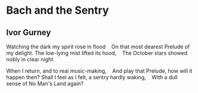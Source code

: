 # Bach and the Sentry
## Ivor Gurney
Watching the dark my spirit rose in flood
   On that most dearest Prelude of my delight.
The low-lying mist lifted its hood,
   The October stars showed nobly in clear night.

When I return, and to real music-making,
   And play that Prelude, how will it happen then?
Shall I feel as I felt, a sentry hardly waking,
   With a dull sense of No Man's Land again?